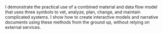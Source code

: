 I demonstrate the practical use of a combined material and data flow model that uses three symbols to vet, analyze, plan, change, and maintain complicated systems. I show how to create interactive models and narrative documents using these methods from the ground up, without relying on external services.